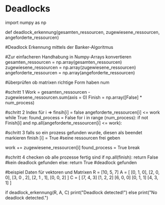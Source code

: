 # Deadlocks
import numpy as np

def deadlock_erkennung(gesamten_ressourcen, zugewiesene_ressourcen, angeforderte_ressourcen)

#Deadlock Erkennung mittels der Banker-Algoritmus

#Zur einfacheren Handhabung in Numpy-Arrays konvertieren
gesamten_ressourcen = np.array(gesamten_ressourcen)
zugewiesene_ressourcen = np.array(zugewiesene_ressourcen)
angeforderte_ressourcen = np.array(angeforderte_ressourcen)


#überprüfen ob matrixen richtige Form haben 
num


#schritt 1
Work = gesamten_ressourcen - zugewiesene_ressourcen.sum(axis = 0)
Finish = np.array([False] * num_process)


#schritt 2 Index für i => finsih[i] = false    angeforderte_ressourcen[i] <= work 
while True:
    found_process = False
    for i in range (num_process):
        if not Finish[i] and np.all(angeforderte_ressourcen[i] <= work):

#schritt 3 falls so ein prozess gefunden wurde, diesen als beendet markieren 
finish [i] = True   #seine ressourcen frei geben 

work += zugewiesene_ressourcen[i]
    found_process = True 
            break

#schritt 4 checken ob alle prozesse fertig sind 
if np.all(finish):
    return False #kein deadlock gefunden 
else:
    return True #deadlock gefunden




#beispiel Daten für vektoren und Matrixen 
R = [10, 5, 7]
A = [
    [0, 1, 0],
    [2, 0, 0],
    [3, 0 , 2],
    [2, 1 , 1],
    [0, 0, 2]
    ]
C = [
    [7, 4, 3]
    [1, 2, 2]
    [6, 0, 0]
    [0, 1, 1]
    [4, 3, 1]
  ]


if deadlock_erkennung(R, A, C)
    print("Deadlock detected!")
else 
    print("No deadlock detected.")


